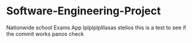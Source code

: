 # Software-Engineering-Project
Nationwide school Exams App 
lplplplplllasas
stelios
this is a test to see if the commit works
panos
check